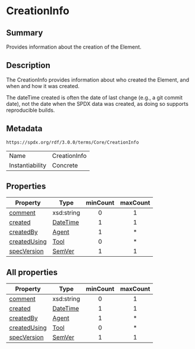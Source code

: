 <!-- Automatically generated by spec-parser v2.3.0 on 2024-07-09T17:43:37.025898+00:00 -->
<!-- SPDX-License-Identifier: Community-Spec-1.0 -->

# CreationInfo

## Summary

Provides information about the creation of the Element.


## Description

The CreationInfo provides information about who created the Element, and when
and how it was created.

The dateTime created is often the date of last change
(e.g., a git commit date), not the date when the SPDX data was created, as
doing so supports reproducible builds.


## Metadata

`https://spdx.org/rdf/3.0.0/terms/Core/CreationInfo`


| | |
|---|---|
| Name | CreationInfo |
| Instantiability | Concrete |






## Properties

| Property | Type | minCount | maxCount |
|---|---|:---:|:---:|
| [comment](../Properties/comment.md) | xsd:string | 0 | 1 |
| [created](../Properties/created.md) | [DateTime](../Datatypes/DateTime.md) | 1 | 1 |
| [createdBy](../Properties/createdBy.md) | [Agent](../Classes/Agent.md) | 1 | * |
| [createdUsing](../Properties/createdUsing.md) | [Tool](../Classes/Tool.md) | 0 | * |
| [specVersion](../Properties/specVersion.md) | [SemVer](../Datatypes/SemVer.md) | 1 | 1 |



## All properties

| Property | Type | minCount | maxCount |
|---|---|:---:|:---:|
| [comment](../../Core/Properties/comment.md) | xsd:string | 0 | 1 |
| [created](../../Core/Properties/created.md) | [DateTime](../../Core/Datatypes/DateTime.md) | 1 | 1 |
| [createdBy](../../Core/Properties/createdBy.md) | [Agent](../../Core/Classes/Agent.md) | 1 | * |
| [createdUsing](../../Core/Properties/createdUsing.md) | [Tool](../../Core/Classes/Tool.md) | 0 | * |
| [specVersion](../../Core/Properties/specVersion.md) | [SemVer](../../Core/Datatypes/SemVer.md) | 1 | 1 |



